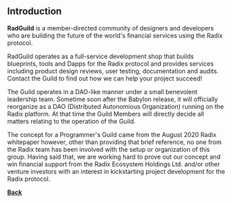 ## Introduction

**RadGuild** is a member-directed community of designers and developers who are building the future of the world's financial services using the Radix protocol.

RadGuild operates as a full-service development shop that builds blueprints, tools and Dapps for the Radix protocol and provides services including product design reviews, user testing, documentation and audits. Contact the Guild to find out how we can help your project succeed!

The Guild operates in a DAO-like manner under a small benevolent leadership team. Sometime soon after the Babylon release, it will officially reorganize as a DAO (Distributed Autonomious Organization) running on the Radix platform. At that time the Guild Members will directly decide all matters relating to the operation of the Guild.

The concept for a Programmer's Guild came from the August 2020 Radix whitepaper however, other than providing that brief reference, no one from the Radix team has been involved with the setup or organization of this group. Having said that, we are working hard to prove out our concept and win financial support from the Radix Ecosystem Holdings Ltd. and/or other venture investors with an interest in kickstarting project development for the Radix protocol.

[**Back**](./index.md)
